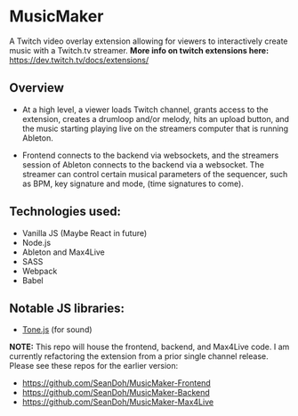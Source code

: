 # MusicMaker
A Twitch video overlay extension allowing for viewers to interactively create music with a Twitch.tv streamer.
**More info on twitch extensions here:** https://dev.twitch.tv/docs/extensions/

## Overview
* At a high level, a viewer loads Twitch channel, grants access to the extension, creates a drumloop and/or melody, hits an upload button, and the music starting playing live on the streamers computer that is running Ableton.

* Frontend connects to the backend via websockets, and the streamers session of Ableton connects to the backend via a websocket.
The streamer can control certain musical parameters of the sequencer, such as BPM, key signature and mode, (time signatures to come).

## Technologies used:
* Vanilla JS (Maybe React in future)
* Node.js
* Ableton and Max4Live
* SASS
* Webpack
* Babel

## Notable JS libraries:
* [Tone.js](https://tonejs.github.io/) (for sound)

**NOTE:** This repo will house the frontend, backend, and Max4Live code.
I am currently refactoring the extension from a prior single channel release.
Please see these repos for the earlier version:
* https://github.com/SeanDoh/MusicMaker-Frontend
* https://github.com/SeanDoh/MusicMaker-Backend
* https://github.com/SeanDoh/MusicMaker-Max4Live
